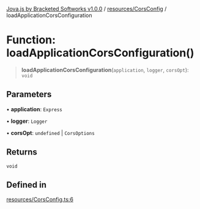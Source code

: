 [Jova.js by Bracketed Softworks v1.0.0](../wiki/modules) / [resources/CorsConfig](../wiki/resources.CorsConfig) / loadApplicationCorsConfiguration

# Function: loadApplicationCorsConfiguration()

> **loadApplicationCorsConfiguration**(`application`, `logger`, `corsOpt`): `void`

## Parameters

• **application**: `Express`

• **logger**: `Logger`

• **corsOpt**: `undefined` \| `CorsOptions`

## Returns

`void`

## Defined in

[resources/CorsConfig.ts:6](https://github.com/Bracketed/jova.js/blob/c23178b8e91726d68082478cffbb501e8952a3a3/src/resources/CorsConfig.ts#L6)
